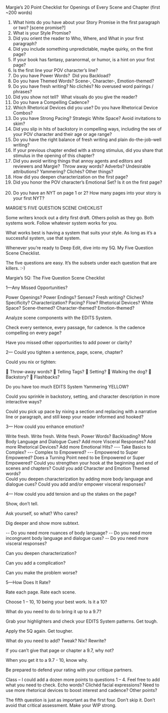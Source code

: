 Margie’s 20 Point Checklist for Openings of Every Scene and Chapter (first ~200 words)
 
1. What hints do you have about your Story Promise in the first paragraph or two? [scene promise?]
 
2. What is your Style Promise?
 
3. Did you orient the reader to Who, Where, and What in your first paragraph?
 
4. Did you include something unpredictable, maybe quirky, on the first page? 
 
5. If your book has fantasy, paranormal, or humor, is a hint on your first page? 
 
6. Is the first line your POV character’s line? 
 
7. Do you have Power Words?  Did you Backload?
 
8. Do you have Themed Words? Scene-, Character-, Emotion-themed?
 
9. Do you have fresh writing? No clichés? No overused word pairings / phrases?
 
10. Did you show not tell?  What visuals do you give the reader?
 
11. Do you have a Compelling Cadence?
 
12. Which Rhetorical Devices did you use? Do you have Rhetorical Device Combos?
 
13. Do you have Strong Pacing? Strategic White Space? Avoid invitations to skim?
 
14. Did you slip in hits of backstory in compelling ways, including the sex of your POV character and their age or age range?  
 
15. Do you have the right balance of fresh writing and plain do-the-job-well writing?
 
16. If your previous chapter ended with a strong stimulus, did you share that stimulus in the opening of this chapter?
 
17. Did you avoid writing things that annoy agents and editors and reviewers and Margie?  Throw away words? Adverbs? Undesirable attributions? Yammering? Clichés? Other things?
 
18. How did you deepen characterization on the first page? 
 
19. Did you honor the POV character’s Emotional Set? Is it on the first page?
 
20. Do you have an NYT on page 1 or 2? How many pages into your story is your first NYT?





MARGIE’S FIVE QUESTION SCENE CHECKLIST

Some writers knock out a dirty first draft. Others polish as they go. Both systems work. Follow whatever system works for you. 

What works best is having a system that suits your style. As long as it’s a successful system, use that system. 

Whenever you’re ready to Deep Edit, dive into my 5Q. My Five Question Scene Checklist.

The five questions are easy. It’s the subsets under each question that are killers. :-)

Margie’s 5Q: The Five Question Scene Checklist 

 1—Any Missed Opportunities? 

Power Openings? 
Power Endings?
Senses? 
Fresh writing? 
Cliches? 
Specificity? 
Characterization? 
Pacing? 
Flow? 
Rhetorical Devices?
White Space?
Scene-themed? Character-themed? Emotion-themed?

Analyze scene components with the EDITS System.

Check every sentence, every passage, for cadence. Is the cadence compelling on every page?

Have you missed other opportunities to add power or clarity? 

2— Could you tighten a sentence, page, scene, chapter? 

Could you nix or tighten:

	Throw-away words? 
	Telling Tags?
	Setting?
	Walking the dog?
	Backstory?
	Flashbacks?

Do you have too much EDITS System Yammering YELLOW?

Could you sprinkle in backstory, setting, and character description in more interactive ways?

Could you pick up pace by nixing a section and replacing with a narrative line or paragraph, and still keep your reader informed and hooked?  


3— How could you enhance emotion? 

Write fresh. Write fresh. Write fresh.
Power Words? 
Backloading? 
More Body Language and Dialogue Cues? 
Add more Visceral Responses? 
Add more Rhetorical Devices?
Add more Emotional Hits?
              --- Take Basics to Complex? 
              --- Complex to Empowered? 
	   --- Empowered to Super Empowered?
Does a Turning Point need to be Empowered or Super Empowered?
Could you strengthen your hook at the beginning and end of scenes and chapters?
	Could you add Character and Emotion Themed words?  
Could you deepen characterization by adding more body language and dialogue cues? 
Could you add and/or empower visceral responses? 

4— How could you add tension and up the stakes on the page? 

Show, don’t tell.

Ask yourself, so what? Who cares?  

Dig deeper and show more subtext.

-- Do you need more nuances of body language? 
-- Do you need more incongruent body language and dialogue cues?
-- Do you need more visceral responses? 

Can you deepen characterization?

Can you add a complication? 

Can you make the problem worse? 

5—How Does It Rate? 

Rate each page. Rate each scene.  

Choose 1 – 10, 10 being your best work. Is it a 10?

What do you need to do to bring it up to a 9.7?

Grab your highlighters and check your EDITS System patterns. Get tough.

Apply the 5Q again. Get tougher. 

What do you need to add? Tweak? Nix?  Rewrite?

If you can’t give that page or chapter a 9.7, why not? 

When you get it to a 9.7 - 10, know why.

Be prepared to defend your rating with your critique partners.


Class – I could add a dozen more points to questions 1 – 4. Feel free to add what you need to check. Echo words?  Clichéd facial expressions?  Need to use more rhetorical devices to boost interest and cadence? Other points?

The fifth question is just as important as the first four. Don’t skip it. Don’t avoid that critical assessment. Make your WIP strong.